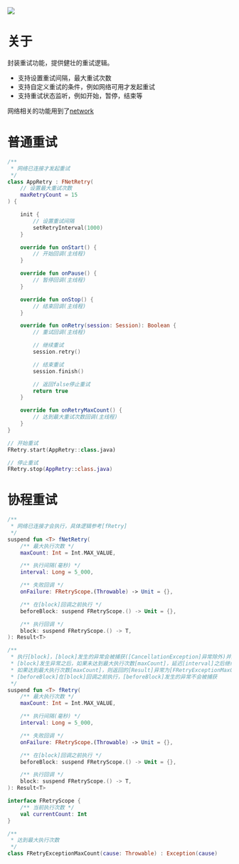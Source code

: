 [![](https://jitpack.io/v/zj565061763/retry.svg)](https://jitpack.io/#zj565061763/retry)

# 关于

封装重试功能，提供健壮的重试逻辑。

* 支持设置重试间隔，最大重试次数
* 支持自定义重试的条件，例如网络可用才发起重试
* 支持重试状态监听，例如开始，暂停，结束等

网络相关的功能用到了[network](https://github.com/zj565061763/network)

# 普通重试

```kotlin
/**
 * 网络已连接才发起重试
 */
class AppRetry : FNetRetry(
    // 设置最大重试次数
    maxRetryCount = 15
) {

    init {
        // 设置重试间隔
        setRetryInterval(1000)
    }

    override fun onStart() {
        // 开始回调(主线程)
    }

    override fun onPause() {
        // 暂停回调(主线程)
    }

    override fun onStop() {
        // 结束回调(主线程)
    }

    override fun onRetry(session: Session): Boolean {
        // 重试回调(主线程)

        // 继续重试
        session.retry()

        // 结束重试
        session.finish()

        // 返回false停止重试
        return true
    }

    override fun onRetryMaxCount() {
        // 达到最大重试次数回调(主线程)
    }
}
```

```kotlin
// 开始重试
FRetry.start(AppRetry::class.java)

// 停止重试
FRetry.stop(AppRetry::class.java)
```

# 协程重试

```kotlin
/**
 * 网络已连接才会执行，具体逻辑参考[fRetry]
 */
suspend fun <T> fNetRetry(
    /** 最大执行次数 */
    maxCount: Int = Int.MAX_VALUE,

    /** 执行间隔(毫秒) */
    interval: Long = 5_000,

    /** 失败回调 */
    onFailure: FRetryScope.(Throwable) -> Unit = {},

    /** 在[block]回调之前执行 */
    beforeBlock: suspend FRetryScope.() -> Unit = {},

    /** 执行回调 */
    block: suspend FRetryScope.() -> T,
): Result<T>
```

```kotlin
/**
 * 执行[block]，[block]发生的异常会被捕获([CancellationException]异常除外)并通知[onFailure]，[onFailure]的异常不会被捕获，
 * [block]发生异常之后，如果未达到最大执行次数[maxCount]，延迟[interval]之后继续执行[block]；
 * 如果达到最大执行次数[maxCount]，则返回的[Result]异常为[FRetryExceptionMaxCount]并携带最后一次的异常，
 * [beforeBlock]在[block]回调之前执行，[beforeBlock]发生的异常不会被捕获
 */
suspend fun <T> fRetry(
    /** 最大执行次数 */
    maxCount: Int = Int.MAX_VALUE,

    /** 执行间隔(毫秒) */
    interval: Long = 5_000,

    /** 失败回调 */
    onFailure: FRetryScope.(Throwable) -> Unit = {},

    /** 在[block]回调之前执行 */
    beforeBlock: suspend FRetryScope.() -> Unit = {},

    /** 执行回调 */
    block: suspend FRetryScope.() -> T,
): Result<T>
```

```kotlin
interface FRetryScope {
    /** 当前执行次数 */
    val currentCount: Int
}
```

```kotlin
/**
 * 达到最大执行次数
 */
class FRetryExceptionMaxCount(cause: Throwable) : Exception(cause)
```